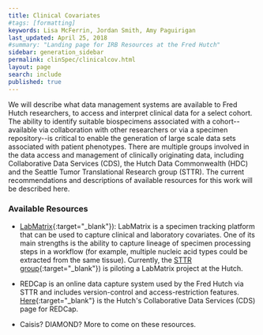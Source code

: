 ```yaml
---
title: Clinical Covariates
#tags: [formatting]
keywords: Lisa McFerrin, Jordan Smith, Amy Paguirigan
last_updated: April 25, 2018
#summary: "Landing page for IRB Resources at the Fred Hutch"
sidebar: generation_sidebar
permalink: clinSpec/clinicalcov.html
layout: page
search: include
published: true
---
```


We will describe what data management systems are available to Fred Hutch researchers, to access and interpret clinical data for a select cohort.  The ability to identify suitable biospecimens associated with a cohort--available via collaboration with other researchers or via a specimen repository--is critical to enable the generation of large scale data sets associated with patient phenotypes. There are multiple groups involved in the data access and management of clinically originating data, including Collaborative Data Services (CDS), the Hutch Data Commonwealth (HDC) and the Seattle Tumor Translational Research group (STTR).  The current recommendations and descriptions of available resources for this work will be described here.   

### Available Resources
- [LabMatrix](http://www.biofortis.com/labmatrix){:target="_blank"}<!--_-->): LabMatrix is a specimen tracking platform that can be used to capture clinical and laboratory covariates. One of its main strengths is the ability to capture lineage of specimen processing steps in a workflow (for example, multiple nucleic acid types could be extracted from the same tissue). Currently, the [STTR group](https://www.fredhutch.org/en/labs/seattle-translational-tumor-research.html){:target="_blank"}<!--_-->) is piloting a LabMatrix project at the Hutch.

- REDCap is an online data capture system used by the Fred Hutch via STTR and includes version-control and access-restriction features.  [Here](https://research.fhcrc.org/cds/en/redcap.html){:target="_blank"}<!--_--> is the Hutch's Collaborative Data Services (CDS) page for REDCap.

- Caisis? DIAMOND? More to come on these resources.
